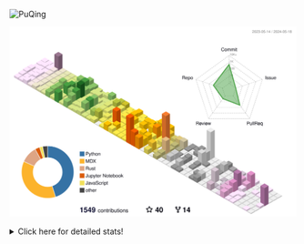 ![PuQing](https://user-images.githubusercontent.com/27223114/171565019-9a56fae6-b08b-421f-99db-7e830da42371.png)

![](./profile-3d-contrib/profile-season-animate.svg)

<details>
<summary>Click here for detailed stats!</summary>

<!--START_SECTION:waka-->
![Lines of code](https://img.shields.io/badge/From%20Hello%20World%20I%27ve%20Written-1.4%20million%20lines%20of%20code-blue)

**🐱 My GitHub Data** 

> 📦 387.1 kB Used in GitHub's Storage 
 > 
> 🏆 381 Contributions in the Year 2024
 > 
> 🚫 Not Opted to Hire
 > 
> 📜 47 Public Repositories 
 > 
> 🔑 29 Private Repositories 
 > 
**I'm an Early 🐤** 

```text
🌞 Morning                598 commits         ██░░░░░░░░░░░░░░░░░░░░░░░   07.84 % 
🌆 Daytime                3565 commits        ████████████░░░░░░░░░░░░░   46.75 % 
🌃 Evening                1537 commits        █████░░░░░░░░░░░░░░░░░░░░   20.16 % 
🌙 Night                  1925 commits        ██████░░░░░░░░░░░░░░░░░░░   25.25 % 
```


📊 **This Week I Spent My Time On** 

```text
💬 Programming Languages: 
Browsing                 14 hrs 34 mins      █████████░░░░░░░░░░░░░░░░   37.61 % 
Markdown                 5 hrs 25 mins       ███░░░░░░░░░░░░░░░░░░░░░░   13.99 % 
Searching                4 hrs 43 mins       ███░░░░░░░░░░░░░░░░░░░░░░   12.17 % 
Python                   4 hrs 35 mins       ███░░░░░░░░░░░░░░░░░░░░░░   11.83 % 
CLI                      2 hrs 2 mins        █░░░░░░░░░░░░░░░░░░░░░░░░   05.26 % 

🔥 Editors: 
Chrome                   24 hrs 45 mins      ████████████████░░░░░░░░░   63.89 % 
VS Code                  6 hrs 32 mins       ████░░░░░░░░░░░░░░░░░░░░░   16.86 % 
Obsidian                 5 hrs 25 mins       ███░░░░░░░░░░░░░░░░░░░░░░   13.99 % 
fish                     2 hrs 2 mins        █░░░░░░░░░░░░░░░░░░░░░░░░   05.26 % 

💻 Operating System: 
Mac                      32 hrs 14 mins      █████████████████████░░░░   83.17 % 
WSL                      5 hrs 52 mins       ████░░░░░░░░░░░░░░░░░░░░░   15.18 % 
Linux                    38 mins             ░░░░░░░░░░░░░░░░░░░░░░░░░   01.66 % 
```


<!--END_SECTION:waka-->
</details>
